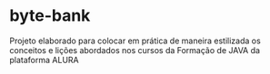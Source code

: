 # byte-bank
Projeto elaborado para colocar em prática de maneira estilizada os conceitos e lições abordados nos cursos da Formação de JAVA da plataforma ALURA
